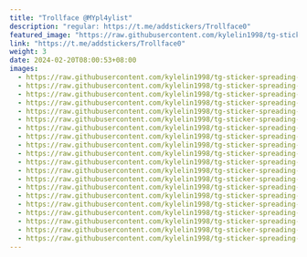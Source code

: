 ```yaml
---
title: "Trollface @MYpl4ylist"
description: "regular: https://t.me/addstickers/Trollface0"
featured_image: "https://raw.githubusercontent.com/kylelin1998/tg-sticker-spreading-worldwide-images/main/img/a0dfc7b1-faed-416e-9c39-ae3acb3b24f3.jpg"
link: "https://t.me/addstickers/Trollface0"
weight: 3
date: 2024-02-20T08:00:53+08:00
images:
  - https://raw.githubusercontent.com/kylelin1998/tg-sticker-spreading-worldwide-images/main/img/a0dfc7b1-faed-416e-9c39-ae3acb3b24f3.jpg
  - https://raw.githubusercontent.com/kylelin1998/tg-sticker-spreading-worldwide-images/main/img/1105e7c1-f810-4628-98f0-5d2f853a5d5b.jpg
  - https://raw.githubusercontent.com/kylelin1998/tg-sticker-spreading-worldwide-images/main/img/599d4982-11f9-45ab-a3af-6eb92ee45280.jpg
  - https://raw.githubusercontent.com/kylelin1998/tg-sticker-spreading-worldwide-images/main/img/f8a5d068-075b-443d-81f1-53975a8cdea5.jpg
  - https://raw.githubusercontent.com/kylelin1998/tg-sticker-spreading-worldwide-images/main/img/9428891b-8d89-44e7-bd5f-554c0dea7ddb.jpg
  - https://raw.githubusercontent.com/kylelin1998/tg-sticker-spreading-worldwide-images/main/img/8688d54a-0a6f-4292-9590-4048e7fd08e5.jpg
  - https://raw.githubusercontent.com/kylelin1998/tg-sticker-spreading-worldwide-images/main/img/ed64b77a-2b4e-4cbd-a790-113072331dca.jpg
  - https://raw.githubusercontent.com/kylelin1998/tg-sticker-spreading-worldwide-images/main/img/dcf32f17-ac71-4597-88d4-606f5a0f3ce7.jpg
  - https://raw.githubusercontent.com/kylelin1998/tg-sticker-spreading-worldwide-images/main/img/faeff1ad-b959-49e4-ac2c-027ed4cb7f32.jpg
  - https://raw.githubusercontent.com/kylelin1998/tg-sticker-spreading-worldwide-images/main/img/677ca65a-d35f-4326-a63c-7988028d637b.jpg
  - https://raw.githubusercontent.com/kylelin1998/tg-sticker-spreading-worldwide-images/main/img/8d231d74-d246-4062-8f59-ef27d224e931.jpg
  - https://raw.githubusercontent.com/kylelin1998/tg-sticker-spreading-worldwide-images/main/img/b73bbaf3-6c6c-42b3-86fd-f25052e750e3.jpg
  - https://raw.githubusercontent.com/kylelin1998/tg-sticker-spreading-worldwide-images/main/img/a9b07295-52f5-4c68-a6ed-dd561e3a5a6d.jpg
  - https://raw.githubusercontent.com/kylelin1998/tg-sticker-spreading-worldwide-images/main/img/273fdf1e-5968-4de9-8b5b-b8bbdb78b40f.jpg
  - https://raw.githubusercontent.com/kylelin1998/tg-sticker-spreading-worldwide-images/main/img/d25b688c-f93d-4661-99f9-76c282096c9f.jpg
  - https://raw.githubusercontent.com/kylelin1998/tg-sticker-spreading-worldwide-images/main/img/d8aaae92-5ea7-4b7c-9820-f24179ed09d0.jpg
  - https://raw.githubusercontent.com/kylelin1998/tg-sticker-spreading-worldwide-images/main/img/8ad86f1e-ccc6-44be-840b-11734f0ddd48.jpg
  - https://raw.githubusercontent.com/kylelin1998/tg-sticker-spreading-worldwide-images/main/img/944e02b0-6dbd-4ee8-ad81-9be8444f8406.jpg
  - https://raw.githubusercontent.com/kylelin1998/tg-sticker-spreading-worldwide-images/main/img/fe1f136f-e328-485b-9322-0a1ef5aa85d5.jpg
  - https://raw.githubusercontent.com/kylelin1998/tg-sticker-spreading-worldwide-images/main/img/365536cd-c90c-439b-92a8-eee9a97b55a5.jpg
---
```

